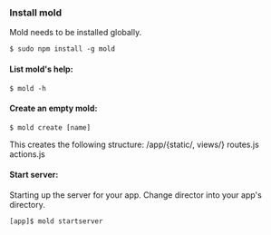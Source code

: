 ### Install mold
Mold needs to be installed globally.

```
$ sudo npm install -g mold
```

#### List mold's help:
```
$ mold -h
```

#### Create an empty mold:
```
$ mold create [name]
```

This creates the following structure:
/app/{static/, views/}
routes.js
actions.js

#### Start server:
Starting up the server for your app. Change director into your app's directory.

```
[app]$ mold startserver
```

